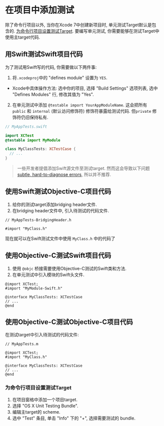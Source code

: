 # 在项目中添加测试

除了命令行项目以外, 当你在Xcode 7中创建新项目时, 单元测试Target默认是包含的. [为命令行项目设置测试Target](#setting-up-a-test-target-for-a-command-line-tool-project). 要编写单元测试, 你需要能够在测试Target中使用主target代码.

## 用Swift测试Swift项目代码

为了测试用Swift写的代码, 你需要做以下两件事:

1. 将`.xcodeproj`中的 "defines module" 设置为 `YES`.

  * Xcode中具体操作方法: 选中你的项目, 选择 "Build Settings" 选项列表, 选中 "Defines Modules" 行, 修改其值为 "Yes".

2. 在单元测试中添加 `@testable import YourAppModuleName`. 这会把所有 `public` 和 `internal` (默认访问修饰符) 修饰符暴露给测试代码. 但`private` 修饰符仍旧保持私有.

```swift
// MyAppTests.swift

import XCTest
@testable import MyModule

class MyClassTests: XCTestCase {
  // ...
}
```

> 一些开发者提倡添加Swift源文件至测试target. 然而这会导致以下问题 [subtle, hard-to-diagnose errors](https://github.com/Quick/Quick/issues/91), 所以并不推荐.

## 使用Swift测试Objective-C项目代码

1. 给你的测试target添加bridging header文件.
2. 在bridging header文件中, 引入待测试的代码文件.

```objc
// MyAppTests-BridgingHeader.h

#import "MyClass.h"
```

现在就可以在Swift测试文件中使用 `MyClass.h` 中的代码了

## 使用Objective-C测试Swift项目代码

1. 使用 `@objc` 桥接需要使用Objective-C测试的Swift类和方法.
2. 在单元测试中引入模块的Swift头文件.

```objc
@import XCTest;
#import "MyModule-Swift.h"

@interface MyClassTests: XCTestCase
// ...
@end
```

## 使用Objective-C测试Objective-C项目代码

在测试target中引入待测试的代码文件:

```objc
// MyAppTests.m

@import XCTest;
#import "MyClass.h"

@interface MyClassTests: XCTestCase
// ...
@end
```

### 为命令行项目设置测试Target

1. 在项目窗格中添加一个项目target.
2. 选择 "OS X Unit Testing Bundle".
3. 编辑主target的 scheme.
4. 选中 "Test" 条目, 单击 "Info" 下的 "+", 选择需要测试的 bundle.
